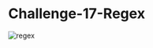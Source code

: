 # Challenge-17-Regex
![regex](https://user-images.githubusercontent.com/107494937/188788268-3490b18f-04d3-4405-95bc-5e8f6828f0c2.PNG)
